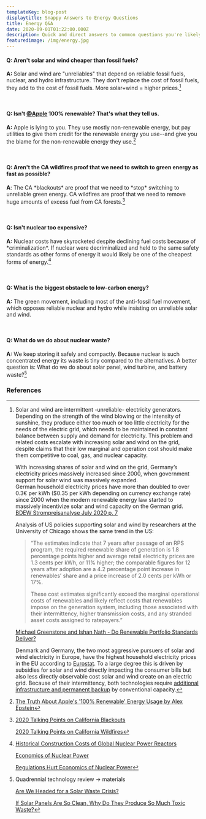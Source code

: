 ```yaml
---
templateKey: blog-post
displaytitle: Snappy Answers to Energy Questions
title: Energy Q&A
date: 2020-09-01T01:22:00.000Z
description: Quick and direct answers to common questions you're likely to encounter about energy technologies.
featuredimage: /img/energy.jpg
---
```


#### Q: Aren't solar and wind cheaper than fossil fuels?

**A:** Solar and wind are "unreliables" that depend on reliable fossil fuels, nuclear, and hydro infrastructure. They don't replace the cost of fossil fuels, they add to the cost of fossil fuels. More solar+wind = higher prices.[^1]

</br>

#### Q: Isn't [@Apple](https://twitter.com/Apple) 100% renewable? That's what they tell us.

**A:** Apple is lying to you. They use mostly non-renewable energy, but pay utilities to give them credit for the renewable energy you use--and give you the blame for the non-renewable energy they use.[^2]

</br>

#### Q: Aren't the CA wildfires proof that we need to switch to green energy as fast as possible?

**A**: The CA \*blackouts\* are proof that we need to \*stop\* switching to unreliable green energy. CA wildfires are proof that we need to remove huge amounts of excess fuel from CA forests.[^3]

</br>

#### Q: Isn't nuclear too expensive?

**A:** Nuclear costs have skyrocketed despite declining fuel costs because of \*criminalization\*. If nuclear were decriminalized and held to the same safety standards as other forms of energy it would likely be one of the cheapest forms of energy.[^4]

</br>

#### Q: What is the biggest obstacle to low-carbon energy?

**A:** The green movement, including most of the anti-fossil fuel movement, which opposes reliable nuclear and hydro while insisting on unreliable solar and wind.

</br>

#### Q: What do we do about nuclear waste?

**A:** We keep storing it safely and compactly. Because nuclear is such concentrated energy its waste is tiny compared to the alternatives. A better question is: What do we do about solar panel, wind turbine, and battery waste?[^5]

### References

[^1]:
    Solar and wind are intermittent -unreliable- electricity generators. Depending on the strength of the wind blowing or the intensity of sunshine, they produce either too much or too little electricity for the needs of the electric grid, which needs to be maintained in constant balance between supply and demand for electricity. This problem and related costs escalate with increasing solar and wind on the grid, despite claims that their low marginal and operation cost should make them competitive to coal, gas, and nuclear capacity.

    With increasing shares of solar and wind on the grid, Germany’s electricity prices massively increased since 2000, when government support for solar wind was massively expanded.\
    German household electricity prices have more than doubled to over 0.3€ per kWh (\$0.35 per kWh depending on currency exchange rate) since 2000 when the modern renewable energy law started to massively incentivize solar and wind capacity on the German grid.\
    [BDEW Strompreisanalyse July 2020 p. 7](https://www.bdew.de/service/daten-und-grafiken/bdew-strompreisanalyse/)

    Analysis of US policies supporting solar and wind by researchers at the University of Chicago shows the same trend in the US:

    > “The estimates indicate that 7 years after passage of an RPS program, the required renewable share of generation is 1.8 percentage points higher and average retail electricity prices are 1.3 cents per kWh, or 11% higher; the comparable figures for 12 years after adoption are a 4.2 percentage point increase in renewables’ share and a price increase of 2.0 cents per kWh or 17%.
    >
    > These cost estimates significantly exceed the marginal operational costs of renewables and likely reflect costs that renewables impose on the generation system, including those associated with their intermittency, higher transmission costs, and any stranded asset costs assigned to ratepayers.”

    [Michael Greenstone and Ishan Nath - Do Renewable Portfolio Standards Deliver?](https://bfi.uchicago.edu/wp-content/uploads/BFIEPIC_WP_201962-1.pdf)

    Denmark and Germany, the two most aggressive pursuers of solar and wind electricity in Europe, have the highest household electricity prices in the EU according to [Eurostat](https://ec.europa.eu/eurostat/databrowser/view/ten00117/default/table?lang=en). To a large degree this is driven by subsidies for solar and wind directly impacting the consumer bills but also less directly observable cost solar and wind create on an electric grid. Because of their intermittency, both technologies require [additional infrastructure and permanent backup](https://www.forbes.com/sites/michaelshellenberger/2018/04/25/yes-solar-and-wind-really-do-increase-electricity-prices-and-for-inherently-physical-reasons/) by conventional capacity.

[^2]: [The Truth About Apple's '100% Renewable' Energy Usage by Alex Epstein](https://www.forbes.com/sites/alexepstein/2016/01/08/the-truth-about-apples-100-renewable-energy-usage/)
[^3]:
    [2020 Talking Points on California Blackouts](https://energytalkingpoints.com/california-blackouts/)

    [2020 Talking Points on California Wildfires](https://energytalkingpoints.com/california-wildfires/)

[^4]:
    [Historical Construction Costs of Global Nuclear Power Reactors](https://www.sciencedirect.com/science/article/pii/S0301421516300106)

    [Economics of Nuclear Power](https://www.world-nuclear.org/information-library/economic-aspects/economics-of-nuclear-power.aspx)

    [Regulations Hurt Economics of Nuclear Power](https://www.instituteforenergyresearch.org/nuclear/regulations-hurt-economics-nuclear-power/)

[^5]: Quadrennial technology review -> materials

    [Are We Headed for a Solar Waste Crisis?](https://environmentalprogress.org/big-news/2017/6/21/are-we-headed-for-a-solar-waste-crisis)

    [If Solar Panels Are So Clean, Why Do They Produce So Much Toxic Waste?](https://www.forbes.com/sites/michaelshellenberger/2018/05/23/if-solar-panels-are-so-clean-why-do-they-produce-so-much-toxic-waste/)
